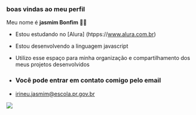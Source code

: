 ### boas vindas ao meu perfil 

Meu nome é **jasmim Bonfim** 🦋🌠

- Estou estudando no [Alura] (htpps://www.alura.com.br)
- Estou desenvolvendo a linguagem javascript
- Utilizo esse espaço para minha organização e compartilhamento dos meus projetos desenvolvidos

-  ### Você pode entrar em contato comigo pelo email

-  irineu.jasmim@escola.pr.gov.br

![](https://tenor.com/pt-BR/view/baby-annoyed-disappointed-angry-upset-gif-17333851)
